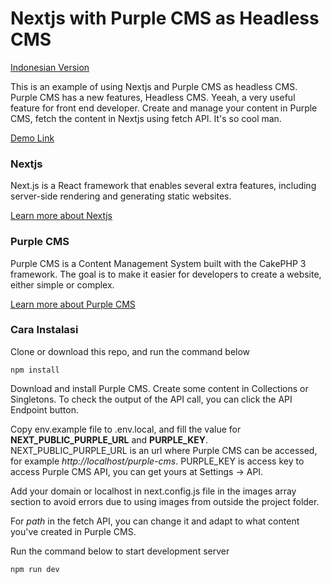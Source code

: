 # Nextjs with Purple CMS as Headless CMS

[Indonesian Version](README.id.md)

This is an example of using Nextjs and Purple CMS as headless CMS. Purple CMS has a new features, Headless CMS. Yeeah, a very useful feature for front end developer. Create and manage your content in Purple CMS, fetch the content in Nextjs using fetch API. It's so cool man.

[Demo Link](https://nextjs-purple-cms.vercel.app/)

### Nextjs

Next.js is a React framework that enables several extra features, including server-side rendering and generating static websites. 

[Learn more about Nextjs](https://nextjs.org/)

### Purple CMS

Purple CMS is a Content Management System built with the CakePHP 3 framework. The goal is to make it easier for developers to create a website, either simple or complex.

[Learn more about Purple CMS](https://github.com/bayukurniawan30/purple-cms)

### Cara Instalasi

Clone or download this repo, and run the command below

```
npm install
```

Download and install Purple CMS. Create some content in Collections or Singletons. To check the output of the API call, you can click the API Endpoint button.

Copy env.example file to .env.local, and fill the value for **NEXT_PUBLIC_PURPLE_URL** and **PURPLE_KEY**. NEXT_PUBLIC_PURPLE_URL is an url where Purple CMS can be accessed, for example *http://localhost/purple-cms*. PURPLE_KEY is access key to access Purple CMS API, you can get yours at Settings → API.

Add your domain or localhost in next.config.js file in the images array section to avoid errors due to using images from outside the project folder.

For *path* in the fetch API, you can change it and adapt to what content you've created in Purple CMS.

Run the command below to start development server
```
npm run dev
```